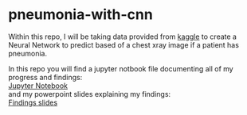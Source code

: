 # pneumonia-with-cnn

Within this repo, I will be taking data provided from [kaggle](https://www.kaggle.com/paultimothymooney/chest-xray-pneumonia) to create a Neural Network to predict based of a chest xray image if a patient has pneumonia.

In this repo you will find a jupyter notbook file documenting all of my progress and findings: <br>
[Jupyter Notebook](https://github.com/PaulWill92/pnuemonia-with-cnn/blob/master/index.ipynb) <br>
and my powerpoint slides explaining my findings: <br>
[Findings slides](https://github.com/PaulWill92/pnuemonia-with-cnn/blob/master/Presentation1.pdf)


